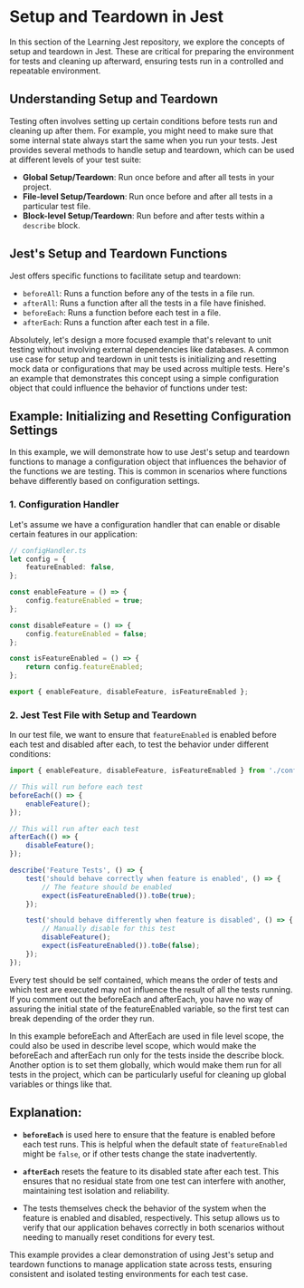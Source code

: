 # Setup and Teardown in Jest

In this section of the Learning Jest repository, we explore the concepts of setup and teardown in Jest. These are critical for preparing the environment for tests and cleaning up afterward, ensuring tests run in a controlled and repeatable environment.

## Understanding Setup and Teardown

Testing often involves setting up certain conditions before tests run and cleaning up after them. For example, you might need to make sure that some internal state always start the same when you run your tests. Jest provides several methods to handle setup and teardown, which can be used at different levels of your test suite:

- **Global Setup/Teardown**: Run once before and after all tests in your project.
- **File-level Setup/Teardown**: Run once before and after all tests in a particular test file.
- **Block-level Setup/Teardown**: Run before and after tests within a `describe` block.

## Jest's Setup and Teardown Functions

Jest offers specific functions to facilitate setup and teardown:

- `beforeAll`: Runs a function before any of the tests in a file run.
- `afterAll`: Runs a function after all the tests in a file have finished.
- `beforeEach`: Runs a function before each test in a file.
- `afterEach`: Runs a function after each test in a file.

Absolutely, let's design a more focused example that's relevant to unit testing without involving external dependencies like databases. A common use case for setup and teardown in unit tests is initializing and resetting mock data or configurations that may be used across multiple tests. Here's an example that demonstrates this concept using a simple configuration object that could influence the behavior of functions under test:


## Example: Initializing and Resetting Configuration Settings

In this example, we will demonstrate how to use Jest's setup and teardown functions to manage a configuration object that influences the behavior of the functions we are testing. This is common in scenarios where functions behave differently based on configuration settings.

### 1. Configuration Handler

Let's assume we have a configuration handler that can enable or disable certain features in our application:

```typescript
// configHandler.ts
let config = {
    featureEnabled: false,
};

const enableFeature = () => {
    config.featureEnabled = true;
};

const disableFeature = () => {
    config.featureEnabled = false;
};

const isFeatureEnabled = () => {
    return config.featureEnabled;
};

export { enableFeature, disableFeature, isFeatureEnabled };
```

### 2. Jest Test File with Setup and Teardown

In our test file, we want to ensure that `featureEnabled` is enabled before each test and disabled after each, to test the behavior under different conditions:

```typescript
import { enableFeature, disableFeature, isFeatureEnabled } from './configHandler';

// This will run before each test
beforeEach(() => {
    enableFeature();
});

// This will run after each test
afterEach(() => {
    disableFeature();
});

describe('Feature Tests', () => {
    test('should behave correctly when feature is enabled', () => {
        // The feature should be enabled
        expect(isFeatureEnabled()).toBe(true);
    });

    test('should behave differently when feature is disabled', () => {
        // Manually disable for this test
        disableFeature();
        expect(isFeatureEnabled()).toBe(false);
    });
});
```
Every test should be self contained, which means the order of tests and which test are executed may not influence the result of all the tests running. If you comment out the beforeEach and afterEach, you have no way of assuring the initial state of the featureEnabled variable, so the first test can break depending of the order they run.

In this example beforeEach and AfterEach are used in file level scope, the could also be used in describe level scope, which would make the beforeEach and afterEach run only for the tests inside the describe block. Another option is to set them globally, which would make them run for all tests in the project, which can be particularly useful for cleaning up global variables or things like that.

## Explanation:

- **`beforeEach`** is used here to ensure that the feature is enabled before each test runs. This is helpful when the default state of `featureEnabled` might be `false`, or if other tests change the state inadvertently.

- **`afterEach`** resets the feature to its disabled state after each test. This ensures that no residual state from one test can interfere with another, maintaining test isolation and reliability.

- The tests themselves check the behavior of the system when the feature is enabled and disabled, respectively. This setup allows us to verify that our application behaves correctly in both scenarios without needing to manually reset conditions for every test.

This example provides a clear demonstration of using Jest's setup and teardown functions to manage application state across tests, ensuring consistent and isolated testing environments for each test case.

